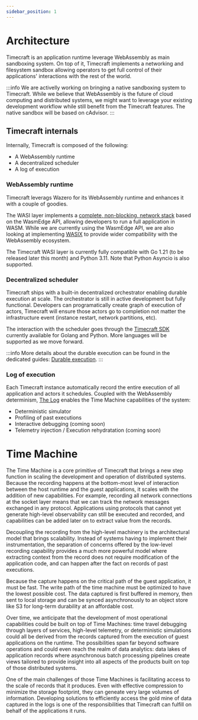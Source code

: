```yaml
---
sidebar_position: 1
---
```


# Architecture

Timecraft is an application runtime leverage WebAssembly as main sandboxing system. On top of it, Timecraft implements a networking and filesystem sandbox allowing
operators to get full control of their applications' interactions with the rest of the world.


:::info
We are activelly working on bringing a native sandboxing system to Timecraft. While we believe that WebAssembly is the future of cloud computing and distributed systems, we might want to leverage your existing development workflow while still benefit from the Timecraft features. The native sandbox will be based on cAdvisor.
:::


## Timecraft internals

Internally, Timecraft is composed of the following:

- A WebAssembly runtime 
- A decentralized scheduler
- A log of execution

### WebAssembly runtime

Timecraft leverags Wazero for its WebAssembly runtime and enhances it with a couple of goodies.

The WASI layer implements a [complete, non-blocking, network stack](https://github.com/stealthrocket/wasi-go/blob/main/imports/wasi_snapshot_preview1/wasmedge.go) based on the WasmEdge API, allowing developers to run a full application in WASM. While we are currently using the WasmEdge API, we are also looking at implementing [WASIX](http://wasix.org/) to provide wider compatibility with the WebAssembly ecosystem.

The Timecraft WASI layer is currently fully compatible with Go 1.21 (to be released later this month) and Python 3.11. Note that Python Asyncio is also supported.


### Decentralized scheduler

Timecraft ships with a built-in decentralized orchestrator enabling durable execution at scale. The orchestrator is still in active development but fully functional.
Developers can programatically create graph of execution of actors, Timecraft will ensure those actors go to completion not matter the infrastructure event (instance restart, network partitions, etc).

The interaction with the scheduler goes through the [Timecraft SDK](https://github.com/stealthrocket/timecraft/tree/main/sdk) currently available for Golang and Python. More languages will be supported as we move forward.

:::info
More details about the durable execution can be found in the dedicated guides: [Durable execution](/guides/durable-execution).
:::

### Log of execution

Each Timecraft instance automatically record the entire execution of all application and actors it schedules. Coupled with the WebAssembly determinism, [The Log](/architecture/log) enables the Time Machine capabilities of the system:
- Deterministic simulator
- Profiling of past executions
- Interactive debugging (coming soon)
- Telemetry injection / Execution rehydratation (coming soon)

# Time Machine

The Time Machine is a core primitive of Timecraft that brings a new step function in scaling the development and operation of distributed systems. Because the recording happens at the bottom-most level of interaction between the host runtime and the guest applications, it scales with the addition of new capabilities. For example, recording all network connections at the socket layer means that we can track the network messages exchanged in any protocol. Applications using protocols that cannot yet generate high-level observability can still be executed and recorded, and capabilities can be added later on to extract value from the records.

Decoupling the recording from the high-level machinery is the architectural model that brings scalability. Instead of systems having to implement their instrumentation, the separation of concerns offered by the low-level recording capability provides a much more powerful model where extracting context from the record does not require modification of the application code, and can happen after the fact on records of past executions.

Because the capture happens on the critical path of the guest application, it must be fast. The write path of the time machine must be optimized to have the lowest possible cost. The data captured is first buffered in memory, then sent to local storage and can be synced asynchronously to an object store like S3 for long-term durability at an affordable cost.

Over time, we anticipate that the development of most operational capabilities could be built on top of Time Machines: time travel debugging through layers of services, high-level telemetry, or deterministic simulations could all be derived from the records captured from the execution of guest applications on the runtime. The possibilities span far beyond software operations and could even reach the realm of data analytics: data lakes of application records where asynchronous batch processing pipelines create views tailored to provide insight into all aspects of the products built on top of those distributed systems.

One of the main challenges of those Time Machines is facilitating access to the scale of records that it produces. Even with effective compression to minimize the storage footprint, they can geneate very large volumes of information. Developing solutions to efficiently access the gold mine of data captured in the logs is one of the responsibilities that Timecraft can fulfill on behalf of the applications it runs.
